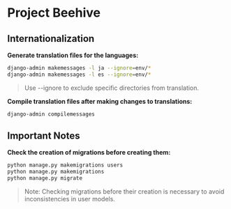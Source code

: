 # Project Beehive

## Internationalization

**Generate translation files for the languages:**

```bash
django-admin makemessages -l ja --ignore=env/*
django-admin makemessages -l es --ignore=env/*
```

> Use --ignore to exclude specific directories from translation.

**Compile translation files after making changes to translations:**

```bash
django-admin compilemessages
```

## Important Notes

**Check the creation of migrations before creating them:**

```bash
python manage.py makemigrations users
python manage.py makemigrations
python manage.py migrate
```

> Note: Checking migrations before their creation is necessary to avoid inconsistencies in user models.
